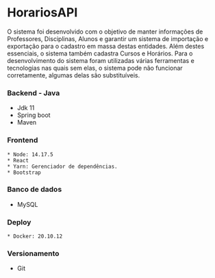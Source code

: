 # HorariosAPI
  O sistema foi desenvolvido com o objetivo de manter informações de Professores, Disciplinas, Alunos e garantir um sistema de importação e exportação para o cadastro em massa destas entidades. Além destes essenciais, o sistema também cadastra Cursos e Horários.
  Para o desenvolvimento do sistema foram utilizadas várias ferramentas e tecnologias nas quais sem elas, o sistema pode não funcionar corretamente, algumas delas são substituíveis.

### Backend - Java
  * Jdk 11
  * Spring boot
  * Maven

### Frontend
	* Node: 14.17.5
	* React
	* Yarn: Gerenciador de dependências.
	* Bootstrap

### Banco de dados 
  * MySQL

### Deploy
	* Docker: 20.10.12

### Versionamento
  * Git
